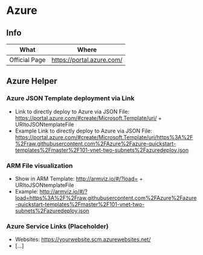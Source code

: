 # Azure

## Info

|What|Where|
|-|-|
|Official Page|<https://portal.azure.com/>|

## Azure Helper

### Azure JSON Template deployment via Link

- Link to directly deploy to Azure via JSON File: <https://portal.azure.com/#create/Microsoft.Template/uri/> + URItoJSONtemplateFile
- Example Link to directly deploy to Azure via JSON File:
<https://portal.azure.com/#create/Microsoft.Template/uri/https%3A%2F%2Fraw.githubusercontent.com%2FAzure%2Fazure-quickstart-templates%2Fmaster%2F101-vnet-two-subnets%2Fazuredeploy.json>

### ARM File visualization

- Show in ARM Template: <http://armviz.io/#/?load=> + URItoJSONtemplateFile
- Example: <http://armviz.io/#/?load=https%3A%2F%2Fraw.githubusercontent.com%2FAzure%2Fazure-quickstart-templates%2Fmaster%2F101-vnet-two-subnets%2Fazuredeploy.json>

### Azure Service Links (Placeholder)

- Websites: <https://yourwebsite.scm.azurewebsites.net/>
- [...]
